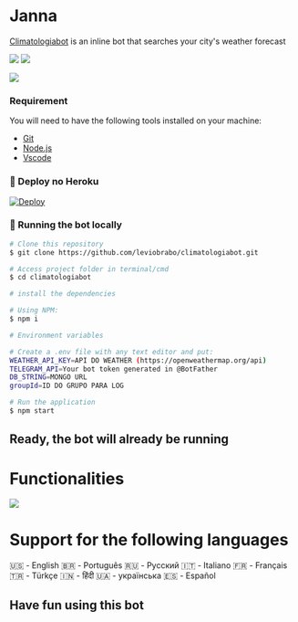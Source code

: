 ﻿# Janna 
[Climatologiabot](https://t.me/climatologiabot) is an inline bot that searches your city's weather forecast

[![](https://img.shields.io/badge/telegram-@climatologiabot-1b2069)](https://t.me/climatologiabot)
[![](https://img.shields.io/badge/support-@kylorensbot-1b2069)](https://t.me/kylorensbot)

[![](https://i.imgur.com/VvYn6Pp.png)](#)

### Requirement

You will need to have the following tools installed on your machine:

- [Git](https://git-scm.com)
- [Node.js](https://nodejs.org/en/)
- [Vscode](https://code.visualstudio.com/docs/?dv=win)

### 🤖 Deploy no Heroku

[![Deploy](https://www.herokucdn.com/deploy/button.svg)](https://heroku.com/deploy)

### 🤖 Running the bot locally

```bash
# Clone this repository
$ git clone https://github.com/leviobrabo/climatologiabot.git

# Access project folder in terminal/cmd
$ cd climatologiabot

# install the dependencies

# Using NPM:
$ npm i

# Environment variables

# Create a .env file with any text editor and put:
WEATHER_API_KEY=API DO WEATHER (https://openweathermap.org/api)
TELEGRAM_API=Your bot token generated in @BotFather
DB_STRING=MONGO URL
groupId=ID DO GRUPO PARA LOG

# Run the application
$ npm start

```

## Ready, the bot will already be running

# Functionalities

[![](https://i.imgur.com/0Jtl9bc.gif)](#)

# Support for the following languages

🇺🇸 - English
🇧🇷 - Português 
🇷🇺 - Русский
🇮🇹 - Italiano
🇫🇷 - Français
🇹🇷 - Türkçe
🇮🇳 - हिंदी
🇺🇦 - українська
🇪🇸 - Español

## Have fun using this bot



